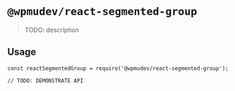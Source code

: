 # `@wpmudev/react-segmented-group`

> TODO: description

## Usage

```
const reactSegmentedGroup = require('@wpmudev/react-segmented-group');

// TODO: DEMONSTRATE API
```
